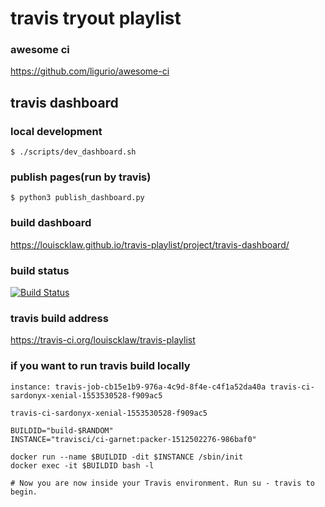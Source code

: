 # travis tryout playlist

### awesome ci
https://github.com/ligurio/awesome-ci

## travis dashboard
### local development
```
$ ./scripts/dev_dashboard.sh
```

### publish pages(run by travis)
```
$ python3 publish_dashboard.py
```

### build dashboard
https://louiscklaw.github.io/travis-playlist/project/travis-dashboard/
<!-- https://louiscklaw.github.io/travis-playlist/ -->

### build status
[![Build Status](https://travis-ci.com/louiscklaw/travis-playlist.svg?branch=develop)](https://travis-ci.com/louiscklaw/travis-playlist)

### travis build address
https://travis-ci.org/louiscklaw/travis-playlist

### if you want to run travis build locally
```
instance: travis-job-cb15e1b9-976a-4c9d-8f4e-c4f1a52da40a travis-ci-sardonyx-xenial-1553530528-f909ac5

travis-ci-sardonyx-xenial-1553530528-f909ac5

BUILDID="build-$RANDOM"
INSTANCE="travisci/ci-garnet:packer-1512502276-986baf0"

docker run --name $BUILDID -dit $INSTANCE /sbin/init
docker exec -it $BUILDID bash -l

# Now you are now inside your Travis environment. Run su - travis to begin.


```